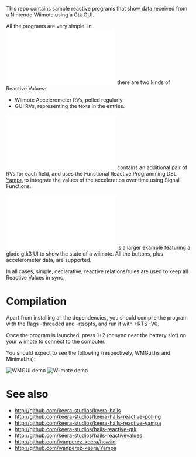 This repo contains sample reactive programs that show data received from a
Nintendo Wiimote using a Gtk GUI.

All the programs are very simple. In
![Minimal.hs](/Minimal.hs) there are
two kinds of Reactive Values:

* Wiimote Accelerometer RVs, polled regularly.
* GUI RVs, representing the texts in the entries.

![MinimalFRP.hs](/MinimalFRP.hs)
contains an additional pair of RVs for each field, and uses the Functional
Reactive Programming DSL [Yampa](http://github.com/ivanperez-keera/Yampa) to
integrate the values of the acceleration over time using Signal Functions.

![WMGui.hs](/WMGui.hs)
is a larger example featuring a glade gtk3 UI to show the state of a wiimote.
All the buttons, plus accelerometer data, are supported.

In all cases, simple, declarative, reactive relations/rules are used to keep
all Reactive Values in sync.

# Compilation

Apart from installing all the dependencies, you should compile
the program with the flags -threaded and -rtsopts, and run it
with +RTS -V0.

Once the program is launched, press 1+2 (or sync near the battery slot)
on your wiimote to connect to the computer.

You should expect to see the following (respectively, WMGui.hs and Minimal.hs):

![WMGUI demo](https://github.com/keera-studios/hails-reactive-wiimote-demo/raw/master/screenshots/hwgui.png)
![Wiimote demo](https://github.com/keera-studios/hails-reactive-wiimote-demo/raw/master/screenshots/gui.png)

# See also

- http://github.com/keera-studios/keera-hails
- http://github.com/keera-studios/keera-hails-reactive-polling
- http://github.com/keera-studios/keera-hails-reactive-yampa
- http://github.com/keera-studios/hails-reactive-gtk
- http://github.com/keera-studios/hails-reactivevalues
- http://github.com/ivanperez-keera/hcwiid
- http://github.com/ivanperez-keera/Yampa
